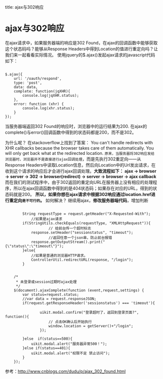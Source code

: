 title: ajax与302响应 

#  ajax与302响应 
在ajax请求中，如果服务器端的响应是302 Found，在ajax的回调函数中能够获取这个状态码吗？能够从Response Headers中得到Location的值进行重定向吗？让我们来一起看看实际情况。
使用jquery的$.ajax()发起ajax请求的javascript代码如下：
```

$.ajax({
    url: '/oauth/respond',
    type: 'post',
    data: data,
    complete: function(jqXHR){
        console.log(jqXHR.status);
    },
    error: function (xhr) {
        console.log(xhr.status);
    }
});

```        
当服务器端返回302 Found的响应时，浏览器中的运行结果为200.
在ajax的complete()与error()回调函数中得到的状态码都是200，而不是302。

为什么呢？
在stackoverflow上找到了答案：
You can't handle redirects with XHR callbacks because the browser takes care of them automatically. You will only get back what at the redirected location.
` 原来，当服务器将302响应发给浏览器时，浏览器并不是直接进行ajax回调处理 `，而是先执行302重定向——从Response Headers中读取Location信息，然后向Location中的Url发出请求，在收到这个请求的响应后才会进行ajax回调处理。**大致流程如下：
ajax -> browser -> server -> 302 -> browser(redirect) -> server -> browser -> ajax callback**
而在我们的测试程序中，由于302返回的重定向URL在服务器上没有相应的处理程序，所以在ajax回调函数中得到的是404状态码；如果存在对应的URL，得到的状态码就是200。
**所以，如果你想在ajax请求中根据302响应通过location.href进行重定向` 是不可行的 `。**
如何解决？
继续用ajax，**修改服务器端代码**，增加判断
```

		String requestType = request.getHeader("X-Requested-With");
			//如果是ajax请求
		if(StringUtils.checkEquals(requestType, "XMLHttpRequest")){
                  	// 给前台传一个超时标志
			response.setHeader("sessionstatus", "timeout"); 
                  	//返回任意一个json串，防止前台报错
			response.getOutputStream().print("{\"status\":\"timeout\"}");
		}else{
			//如果是普通的浏览器HTTP请求。
			ControllerUtil.redirectURL(response, "/login");
		}

```
```

	/*
	 * 未登录或session过期时ajax处理
	 */
    $(document).ajaxComplete(function (event,request,settings) {
    	var status=request.status;
    	//var data = request.responseJSON;
        if(request.getResponseHeader('sessionstatus') === 'timeout'){
        	
        		uikit.modal.confirm("登录超时了，返回到登录页面?", function(){
            	    // 点击OK确认后开始执行
        			window.location = getServer()+"/login";
            	});
        
        }else  if(status==500){
        	uikit.modal.alert("服务器异常500！");
        }else if(status==401){
        	uikit.modal.alert("权限不足 禁止访问");
        }
    });

```
参考：http://www.cnblogs.com/dudu/p/ajax_302_found.html